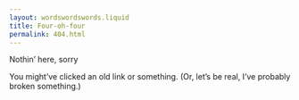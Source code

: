 ```yaml
---
layout: wordswordswords.liquid
title: Four-oh-four
permalink: 404.html
---
```


Nothin’ here, sorry

You might’ve clicked an old link or something. (Or, let’s be real, I’ve probably broken something.)
